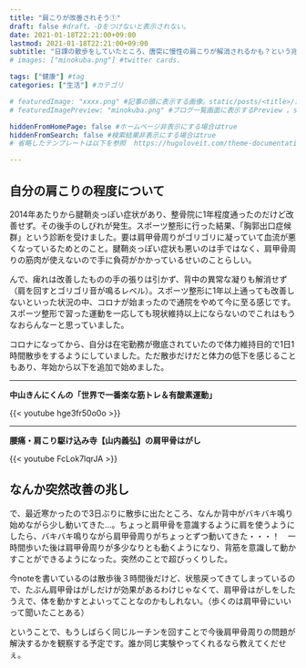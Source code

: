 ```yaml
---
title: "肩こりが改善されそう➀"
draft: false #draft。-Dをつけないと表示されない。
date: 2021-01-18T22:21:00+09:00
lastmod: 2021-01-18T22:21:00+09:00
subtitle: "日課の散歩をしていたところ、唐突に慢性の肩こりが解消されるかも？という兆しを感じたのでメモしておきます。"
# images: ["minokuba.png"] #twitter cards.

tags: ["健康"] #tag
categories: ["生活"] #カテゴリ

# featuredImage: "xxxx.png" #記事の頭に表示する画像。static/posts/<title>/からの相対パス。 
# featuredImagePreview: "minokuba.png" #ブログ一覧画面に表示するPreview 。staticからの相対パス。

hiddenFromHomePage: false #ホームページ非表示にする場合はtrue
hiddenFromSearch: false #検索結果非表示にする場合はtrue
# 省略したテンプレートは以下を参照  https://hugoloveit.com/theme-documentation-content/#front-matter

---
```

## 自分の肩こりの程度について
2014年あたりから腱鞘炎っぽい症状があり、整骨院に1年程度通ったのだけど改善せず。その後手のしびれが発生。スポーツ整形に行った結果、「胸郭出口症候群」という診断を受けました。要は肩甲骨周りがゴリゴリに凝っていて血流が悪くなっているためとのこと。腱鞘炎っぽい症状も悪いのは手ではなく、肩甲骨周りの筋肉が使えないので手に負荷がかかっているせいのことらしい。

んで、痺れは改善したものの手の張りは引かず、背中の異常な凝りも解消せず（肩を回すとゴリゴリ音が鳴るレベル）。スポーツ整形に1年以上通っても改善しないといった状況の中、コロナが始まったので通院をやめて今に至る感じです。スポーツ整形で習った運動を一応しても現状維持以上にならないのでこれはもうなおらんなーと思っていました。

コロナになってから、自分は在宅勤務が徹底されていたので体力維持目的で1日1時間散歩をするようにしていました。ただ散歩だけだと体力の低下を感じることもあり、年始から以下を追加で始めました。

---
**中山きんにくんの「世界で一番楽な筋トレ＆有酸素運動」**

{{< youtube hge3fr50o0o >}}

---
**腰痛・肩こり駆け込み寺【山内義弘】の肩甲骨はがし**

{{< youtube FcLok7lqrJA >}}

## なんか突然改善の兆し
で、最近寒かったので3日ぶりに散歩に出たところ、なんか背中がバキバキ鳴り始めながら少し動いてきた…。ちょっと肩甲骨を意識するように肩を使うようにしたら、バキバキ鳴りながら肩甲骨周りがちょっとずつ動いてきた・・・！　一時間歩いた後は肩甲骨周りが多少なりとも動くようになり、背筋を意識して動かすことができるようになった。突然のことで超びっくりした。

今noteを書いているのは散歩後３時間後だけど、状態戻ってきてしまっているので、たぶん肩甲骨はがしだけが効果があるわけじゃなくて、肩甲骨はがしをしたうえで、体を動かすとよいってことなのかもしれない。（歩くのは肩甲骨にいいって聞いたことある）

ということで、もうしばらく同じルーチンを回すことで今後肩甲骨周りの問題が解決するかを観察する予定です。誰か同じ実験やってくれるなら教えてくだせぇ。